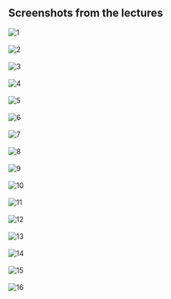 ## Screenshots from the lectures<br>

![1](screenshots/1.png)<br><br>
![2](screenshots/2.png)<br><br>
![3](screenshots/3.png)<br><br>
![4](screenshots/4.png)<br><br>
![5](screenshots/5.png)<br><br>
![6](screenshots/6.png)<br><br>
![7](screenshots/7.png)<br><br>
![8](screenshots/8.png)<br><br>
![9](screenshots/9.png)<br><br>
![10](screenshots/10.png)<br><br>
![11](screenshots/11.png)<br><br>
![12](screenshots/12.png)<br><br>
![13](screenshots/13.png)<br><br>
![14](screenshots/14.png)<br><br>
![15](screenshots/15.png)<br><br>
![16](screenshots/16.png)<br><br>
<!---
![17](screenshots/17.png)<br><br>
![18](screenshots/18.png)<br><br>
![19](screenshots/19.png)<br><br>
![20](screenshots/20.png)<br><br>
![21](screenshots/21.png)<br><br>
![22](screenshots/22.png)<br><br>
![23](screenshots/23.png)<br><br>
![24](screenshots/24.png)<br><br>
![25](screenshots/25.png)<br><br>
![26](screenshots/26.png)<br><br>
![27](screenshots/27.png)<br><br>
![28](screenshots/28.png)<br><br>
![29](screenshots/29.png)<br><br>
![30](screenshots/30.png)<br><br>
![31](screenshots/31.png)<br><br>
![32](screenshots/32.png)<br><br>
![33](screenshots/33.png)<br><br>
![34](screenshots/34.png)<br><br>
![35](screenshots/35.png)<br><br>
![36](screenshots/36.png)<br><br>
![37](screenshots/37.png)<br><br>
![38](screenshots/38.png)<br><br>
![39](screenshots/39.png)<br><br>
![40](screenshots/40.png)<br><br>
![41](screenshots/41.png)<br><br>
![42](screenshots/42.png)<br><br>
![43](screenshots/43.png)<br><br>
![44](screenshots/44.png)<br><br>
![45](screenshots/45.png)<br><br>
![46](screenshots/46.png)<br><br>
![47](screenshots/47.png)<br><br>
![48](screenshots/48.png)<br><br>
![49](screenshots/49.png)<br><br>
![50](screenshots/50.png)<br><br>
![51](screenshots/51.png)<br><br>
![52](screenshots/52.png)<br><br>
![53](screenshots/53.png)<br><br>
![54](screenshots/54.png)<br><br>
![55](screenshots/55.png)<br><br>
![56](screenshots/56.png)<br><br>
![57](screenshots/57.png)<br><br>
![58](screenshots/58.png)<br><br>
![59](screenshots/59.png)<br><br>
![60](screenshots/60.png)<br><br>
![61](screenshots/61.png)<br><br>
![62](screenshots/62.png)<br><br>
![63](screenshots/63.png)<br><br>
![64](screenshots/64.png)<br><br>
![65](screenshots/65.png)<br><br>
![66](screenshots/66.png)<br><br>
![67](screenshots/67.png)<br><br>
![68](screenshots/68.png)<br><br>
![69](screenshots/69.png)<br><br>
![70](screenshots/70.png)<br><br>
![71](screenshots/71.png)<br><br>
![72](screenshots/72.png)<br><br>
![73](screenshots/73.png)<br><br>
![74](screenshots/74.png)<br><br>
![75](screenshots/75.png)<br><br>
![76](screenshots/76.png)<br><br>
![77](screenshots/77.png)<br><br>
![78](screenshots/78.png)<br><br>
![79](screenshots/79.png)<br><br>
![80](screenshots/80.png)<br><br>
![81](screenshots/81.png)<br><br>
![82](screenshots/82.png)<br><br>
![83](screenshots/83.png)<br><br>
![84](screenshots/84.png)<br><br>
![85](screenshots/85.png)<br><br>
![86](screenshots/86.png)<br><br>
![87](screenshots/87.png)<br><br>
![88](screenshots/88.png)<br><br>
![89](screenshots/89.png)<br><br>
![90](screenshots/90.png)<br><br>
![91](screenshots/91.png)<br><br>
![92](screenshots/92.png)<br><br>
![93](screenshots/93.png)<br><br>
![94](screenshots/94.png)<br><br>
![95](screenshots/95.png)<br><br>
![96](screenshots/96.png)<br><br>
![97](screenshots/97.png)<br><br>
![98](screenshots/98.png)<br><br>
![99](screenshots/99.png)<br><br>
![100](screenshots/100.png)<br><br>
-->

